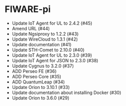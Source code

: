 # FIWARE-pi

- Update IoT Agent for UL to 2.4.2 (#45)
- Amend URL (#44)
- Update Ngsiproxy to 1.2.2 (#43)
- Update WireCloud to 1.3.1 (#42)
- Update documentation (#41)
- Update STH-Comet to 2.10.0 (#40)
- Update IoT Agent for UL to 2.3.0 (#39)
- Update IoT Agent for JSON to 2.3.0 (#38) 
- Update Cygnus to 3.2.0 (#37)
- ADD Perseo FE (#36)
- ADD Perseo Core (#35)
- ADD QuantumLeap (#34)
- Update Orion to 3.10.1 (#33)
- Update documentation about installing Docker (#30)
- Update Orion to 3.6.0 (#29)
